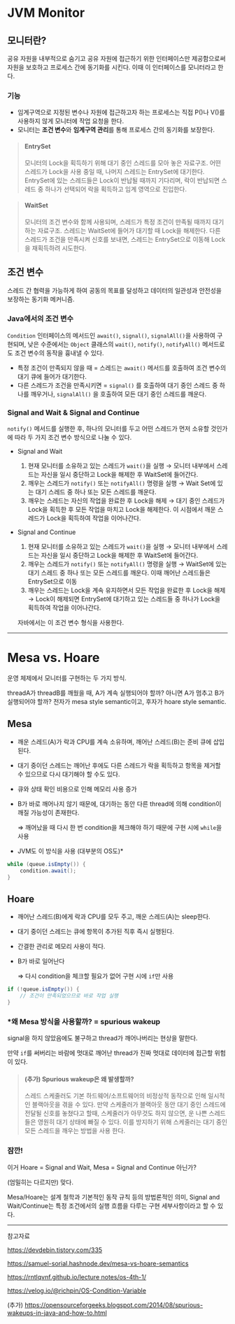 # JVM Monitor

## **모니터란?**

공유 자원을 내부적으로 숨기고 공유 자원에 접근하기 위한 인터페이스만 제공함으로써 자원을 보호하고 프로세스 간에 동기화를 시킨다. 이때 이 인터페이스를 모니터라고 한다.

### 기능

- 임계구역으로 지정된 변수나 자원에 접근하고자 하는 프로세스는 직접 P()나 V()를 사용하지 않게 모니터에 작업 요청을 한다.
- 모니터는 **조건 변수**와 **임계구역 관리**를 통해 프로세스 간의 동기화를 보장한다.

> #### EntrySet
> 모니터의 Lock을 획득하기 위해 대기 중인 스레드를 모아 놓은 자료구조.
> 어떤 스레드가 Lock을 사용 중일 때, 나머지 스레드는 EntrySet에 대기한다.
> EntrySet에 있는 스레드들은 Lock이 반납될 때까지 기다리며, 락이 반납되면 스레드 중 하나가 선택되어 락을 획득하고 임계 영역으로 진입한다.

> #### WaitSet
> 모니터의 조건 변수와 함께 사용되며, 스레드가 특정 조건이 만족될 때까지 대기하는 자료구조.
> 스레드는 WaitSet에 들어가 대기할 때 Lock을 해제한다.
> 다른 스레드가 조건을 만족시켜 신호를 보내면, 스레드는 EntrySet으로 이동해 Lock을 재획득하려 시도한다.


## 조건 변수

스레드 간 협력을 가능하게 하여 공동의 목표를 달성하고 데이터의 일관성과 안전성을 보장하는 동기화 메커니즘. 

### Java에서의 조건 변수

`Condition` 인터페이스의 메서드인 `await()`, `signal()`, `signalAll()`을 사용하여 구현되며, 낮은 수준에서는 `Object` 클래스의 `wait()`, `notify()`, `notifyAll()` 메서드로도 조건 변수의 동작을 흉내낼 수 있다.
- 특정 조건이 만족되지 않을 때 = 스레드는 `await()` 메서드를 호출하여 조건 변수의 대기 큐에 들어가 대기한다.
- 다른 스레드가 조건을 만족시키면 = `signal()` 를 호출하여 대기 중인 스레드 중 하나를 깨우거나, `signalAll()` 을 호출하여 모든 대기 중인 스레드를 깨운다.

### Signal and Wait & Signal and Continue

`notify()` 메서드를 실행한 후, 하나의 모니터를 두고 어떤 스레드가 먼저 소유할 것인가에 따라 두 가지 조건 변수 방식으로 나눌 수 있다. 

- Signal and Wait
    1. 현재 모니터를 소유하고 있는 스레드가 `wait()`을 실행 → 모니터 내부에서 스레드는 자신을 일시 중단하고 Lock을 해제한 후 WaitSet에 들어간다.
    2. 깨우는 스레드가 `notify()` 또는 `notifyAll()` 명령을 실행 → Wait Set에 있는 대기 스레드 중 하나 또는 모든 스레드를 깨운다.
    3. 깨우는 스레드는 자신의 작업을 완료한 후 Lock을 해제 → 대기 중인 스레드가 Lock을 획득한 후 모든 작업을 마치고 Lock을 해제한다. 이 시점에서 깨운 스레드가 Lock을 획득하여 작업을 이어나간다.
- Signal and Continue
    1. 현재 모니터를 소유하고 있는 스레드가 `wait()`을 실행 → 모니터 내부에서 스레드는 자신을 일시 중단하고 Lock을 해제한 후 WaitSet에 들어간다.
    2. 깨우는 스레드가 `notify()` 또는 `notifyAll()` 명령을 실행 → WaitSet에 있는 대기 스레드 중 하나 또는 모든 스레드를 깨운다. 이때 깨어난 스레드들은 EntrySet으로 이동
    3. 깨우는 스레드는 Lock을 계속 유지하면서 모든 작업을 완료한 후 Lock을 해제 → Lock이 해제되면 EntrySet에 대기하고 있는 스레드들 중 하나가 Lock을 획득하여 작업을 이어나간다.
    
    자바에서는 이 조건 변수 형식을 사용한다.
    

---

# Mesa vs. Hoare

운영 체제에서 모니터를 구현하는 두 가지 방식.

threadA가 threadB를 깨웠을 때, A가 계속 실행되어야 할까? 아니면 A가 멈추고 B가 실행되어야 할까?
전자가 mesa style semantic이고, 후자가 hoare style semantic.

## Mesa

- 깨운 스레드(A)가 락과 CPU를 계속 소유하며, 깨어난 스레드(B)는 준비 큐에 삽입된다.
- 대기 중이던 스레드는 깨어난 후에도 다른 스레드가 락을 획득하고 항목을 제거할 수 있으므로 다시 대기해야 할 수도 있다.
- 큐와 상태 확인 비용으로 인해 메모리 사용 증가
- B가 바로 깨어나지 않기 때문에, 대기하는 동안 다른 thread에 의해 condition이 깨질 가능성이 존재한다.
    
    ⇒ 깨어났을 때 다시 한 번 condition을 체크해야 하기 때문에 구현 시에 `while`을 사용
    
- JVM도 이 방식을 사용 (대부분의 OS도)*

```java
while (queue.isEmpty()) {
    condition.await();
}
```

## Hoare

- 깨어난 스레드(B)에게 락과 CPU를 모두 주고, 깨운 스레드(A)는 sleep한다.
- 대기 중이던 스레드는 큐에 항목이 추가된 직후 즉시 실행된다.
- 간결한 관리로 메모리 사용이 적다.
- B가 바로 일어난다
    
    ⇒ 다시 condition을 체크할 필요가 없어 구현 시에 `if`만 사용
    

```java
if (!queue.isEmpty()) {
    // 조건이 만족되었으므로 바로 작업 실행
}
```

### *왜 Mesa 방식을 사용할까? = **spurious wakeup**

signal을 하지 않았음에도 불구하고 thread가 깨어나버리는 현상을 말한다.

만약 `if`를 써버리는 바람에 멋대로 깨어난 thread가 진짜 멋대로 데이터에 접근할 위험이 있다.

>
> #### (추가) Spurious wakeup은 왜 발생할까?
> 
> 스레드 스케줄러도 기본 하드웨어/소프트웨어의 비정상적 동작으로 인해 일시적인 블랙아웃을 겪을 수 있다. 
> 만약 스케줄러가 블랙아웃 동안 대기 중인 스레드에 전달될 신호를 놓쳤다고 할때,
> 스케줄러가 아무것도 하지 않으면, 운 나쁜 스레드들은 영원히 대기 상태에 빠질 수 있다.
> 이를 방지하기 위해 스케줄러는 대기 중인 모든 스레드을 깨우는 방법을 사용 한다.
> 

### 잠깐!

이거 Hoare = Signal and Wait, Mesa = Signal and Continue 아닌가?

(엄밀히는 다르지만) 맞다. 

Mesa/Hoare는 설계 철학과 기본적인 동작 규칙 등의 방법론적인 의미, Signal and Wait/Continue는 특정 조건에서의 실행 흐름을 다루는 구현 세부사항이라고 할 수 있다.

---

참고자료

https://devdebin.tistory.com/335

https://samuel-sorial.hashnode.dev/mesa-vs-hoare-semantics

[https://rntlqvnf.github.io/lecture notes/os-4th-1/](https://rntlqvnf.github.io/lecture%20notes/os-4th-1/)

https://velog.io/@richpin/OS-Condition-Variable

(추가)
https://opensourceforgeeks.blogspot.com/2014/08/spurious-wakeups-in-java-and-how-to.html